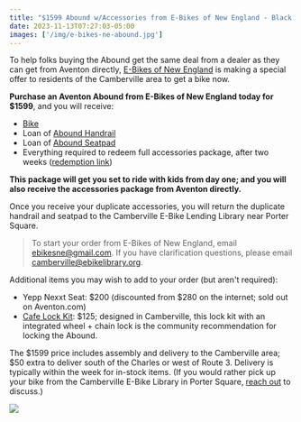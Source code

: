 ```yaml
---
title: "$1599 Abound w/Accessories from E-Bikes of New England - Black Friday Deal"
date: 2023-11-13T07:27:03-05:00
images: ['/img/e-bikes-ne-abound.jpg']
---
```


To help folks buying the Abound get the same deal from a dealer as they can get
from Aventon directly, [E-Bikes of New England](https://www.ebikesofne.com/) is making a special offer to
residents of the Camberville area to get a bike now.

**Purchase an Aventon Abound from E-Bikes of New England today for $1599**, and you will receive:

* [Bike](https://www.aventon.com/products/abound-ebike)
* Loan of [Abound Handrail](https://www.aventon.com/products/aventon-handrail)
* Loan of [Abound Seatpad](https://www.aventon.com/products/aventon-seat-pad)
* Everything required to redeem full accessories package, after two weeks ([redemption link](https://www.aventon.com/pages/free-gift))

**This package will get you set to ride with kids from day one; and you will also receive the accessories package from Aventon directly.**

Once you receive your duplicate accessories, you will return the duplicate
handrail and seatpad to the Camberville E-Bike Lending Library near Porter
Square.

> To start your order from E-Bikes of New England, email [ebikesne@gmail.com](mailto:ebikene@gmail.com). If you have clarification questions, please email [camberville@ebikelibrary.org](mailto:camberville@ebikelibrary.org).

Additional items you may wish to add to your order (but aren't required):

* Yepp Nexxt Seat: $200 (discounted from $280 on the internet; sold out on Aventon.com)
* [Cafe Lock Kit](https://betterabound.familybikeride.org/cafe-lock/): $125; designed in Camberville, this lock kit with an integrated wheel + chain lock is the community recommendation for locking the Abound.

The $1599 price includes assembly and delivery to the Camberville area; $50 extra to deliver south of the Charles or west of Route 3. Delivery is typically within the week for in-stock items. (If you would rather pick up your bike from the Camberville E-Bike Library in Porter Square, [reach out](mailto:camberville@ebikelibrary.org) to discuss.)

<img src="/img/e-bikes-ne-abound.jpg" />
